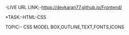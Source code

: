 -LIVE URL LINK;-https://devkaran77.github.io/Frontend/

*TASK:-HTML-CSS

TOPIC:- CSS MODEL BOX,OUTLINE,TEXT,FONTS,ICONS